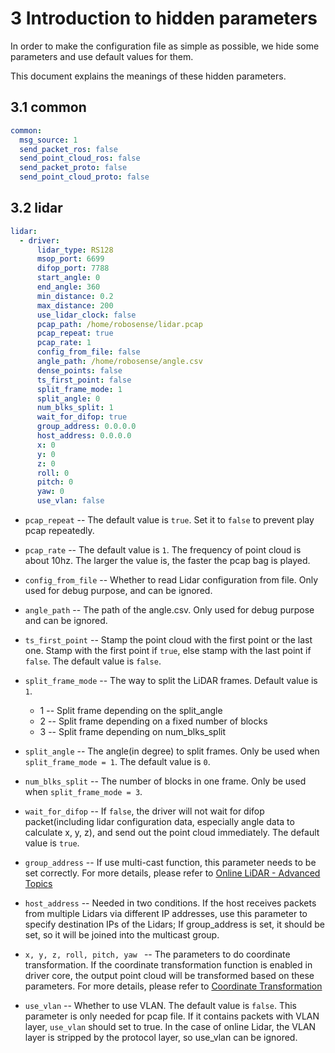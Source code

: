 # 3 Introduction to hidden parameters

In order to make the configuration file as simple as possible, we hide some parameters and use default values for them. 

This document explains the meanings of these hidden parameters. 



## 3.1 common

```yaml
common:
  msg_source: 1                                         
  send_packet_ros: false                                
  send_point_cloud_ros: false                           
  send_packet_proto: false                              
  send_point_cloud_proto: false                         
```



## 3.2 lidar

```yaml
lidar:
  - driver:
      lidar_type: RS128            
      msop_port: 6699              
      difop_port: 7788             
      start_angle: 0               
      end_angle: 360             
      min_distance: 0.2            
      max_distance: 200           
      use_lidar_clock: false       
      pcap_path: /home/robosense/lidar.pcap                 
      pcap_repeat: true									    
      pcap_rate: 1  	
      config_from_file: false										
      angle_path: /home/robosense/angle.csv   
      dense_points: false
      ts_first_point: false
      split_frame_mode: 1	      
      split_angle: 0   
      num_blks_split: 1 	                    
      wait_for_difop: true         
      group_address: 0.0.0.0
      host_address: 0.0.0.0
      x: 0
      y: 0
      z: 0
      roll: 0
      pitch: 0
      yaw: 0
      use_vlan: false
```

- ```pcap_repeat``` -- The default value is ```true```. Set it to ```false``` to prevent play pcap repeatedly.
- ```pcap_rate``` -- The default value is ```1```. The frequency of point cloud is about 10hz. The larger the value is, the faster the pcap bag is played.
- ```config_from_file``` -- Whether to read Lidar configuration from file. Only used for debug purpose, and can be ignored.
- ```angle_path``` -- The path of the angle.csv. Only used for debug purpose and can be ignored.
- ```ts_first_point``` --  Stamp the point cloud with the first point or the last one. Stamp with the first point if ```true```, else stamp with the last point if ```false```. The default value is ```false```. 
- ```split_frame_mode``` -- The way to split the LiDAR frames. Default value is ```1```.
  - 1 -- Split frame depending on the split_angle
  - 2 -- Split frame depending on a fixed number of blocks
  - 3 -- Split frame depending on num_blks_split

- ```split_angle``` --  The angle(in degree) to split frames. Only be used when ```split_frame_mode = 1```. The default value is ```0```.
- ```num_blks_split``` -- The number of blocks in one frame. Only be used when ```split_frame_mode = 3```.
- ```wait_for_difop``` -- If ```false```, the driver will not wait for difop packet(including lidar configuration data, especially angle data to calculate x, y, z), and send out the point cloud immediately. The default value is ```true```.
- ```group_address``` -- If use multi-cast function, this parameter needs to be set correctly. For more details, please refer to  [Online LiDAR - Advanced Topics](../howto/07_online_lidar_advanced_topics.md) 
- ```host_address``` -- Needed in two conditions. If the host receives packets from multiple Lidars via different IP addresses, use this parameter to specify destination IPs of the Lidars; If group_address is set, it should be set, so it will be joined into the multicast group.
- ```x, y, z, roll, pitch, yaw ``` -- The parameters to do coordinate transformation. If the coordinate transformation function is enabled in driver core,  the output point cloud will be transformed based on these parameters. For more details, please refer to [Coordinate Transformation](../howto/10_how_to_use_coordinate_transformation.md) 
- ```use_vlan``` -- Whether to use VLAN. The default value is ```false```. This parameter is only needed for pcap file. If it contains packets with VLAN layer, ```use_vlan``` should set to true. In the case of online Lidar, the VLAN layer is stripped by the protocol layer, so use_vlan can be ignored. 


